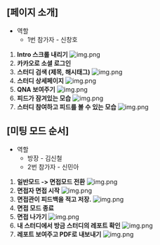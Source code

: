 ## [페이지 소개]
- 역할
  - 1번 참가자 - 신창호

1. **Intro 스크롤 내리기**
   ![img.png](img/1,2.JPG)
2. **카카오로 소셜 로그인**
3. **스터디 검색 (제목, 해시태그)**
   ![img.png](img/3.JPG)
4. **스터디 상세페이지**
   ![img.png](img/4.JPG)
5. **QNA 보여주기**
   ![img.png](img/5.JPG)
6. **피드가 잠겨있는 모습**
   ![img.png](img/6.JPG)
7. **스터디 참여하고 피드를 볼 수 있는 모습**
   ![img.png](img/7.JPG)

## [미팅 모드 순서]

- 역할
  - 방장 - 김신철
  - 2번 참가자 - 신민아

1. **일반모드 -> 면접모드 전환**
   ![img.png](img/2-1.JPG)
2. **면접자 면접 시작**
   ![img.png](img/2-2.JPG)
3. **면접관이 피드백을 적고 저장.**
   ![img.png](img/2-3.JPG)
4. **면접 모드 종료**
5. **면접 나가기**
   ![img.png](img/2-4,5.JPG)
6. **내 스터디에서 방금 스터디의 레포트 확인**
   ![img.png](img/2-6.JPG)
7. **레포트 보여주고 PDF로 내보내기**
   ![img.png](img/2-7.JPG)